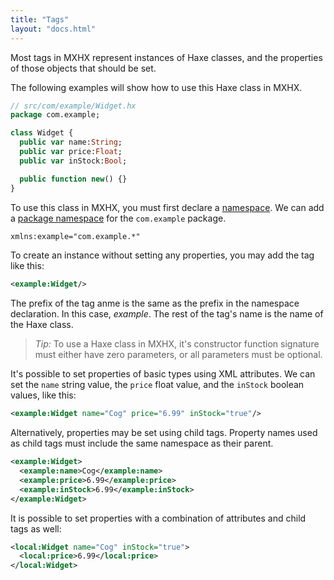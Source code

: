 ```yaml
---
title: "Tags"
layout: "docs.html"
---
```


Most tags in MXHX represent instances of Haxe classes, and the properties of those objects that should be set.

The following examples will show how to use this Haxe class in MXHX.

```haxe
// src/com/example/Widget.hx
package com.example;

class Widget {
  public var name:String;
  public var price:Float;
  public var inStock:Bool;

  public function new() {}
}
```

To use this class in MXHX, you must first declare a [namespace](./namespaces.md). We can add a [package namespace](./namespaces.md#package-namespaces) for the `com.example` package.

```xml
xmlns:example="com.example.*"
```

To create an instance without setting any properties, you may add the tag like this:

```xml
<example:Widget/>
```

The prefix of the tag anme is the same as the prefix in the namespace declaration. In this case, _example_. The rest of the tag's name is the name of the Haxe class.

> _Tip:_ To use a Haxe class in MXHX, it's constructor function signature must either have zero parameters, or all parameters must be optional.

It's possible to set properties of basic types using XML attributes. We can set the `name` string value, the `price` float value, and the `inStock` boolean values, like this:

```xml
<example:Widget name="Cog" price="6.99" inStock="true"/>
```

Alternatively, properties may be set using child tags. Property names used as child tags must include the same namespace as their parent.

```xml
<example:Widget>
  <example:name>Cog</example:name>
  <example:price>6.99</example:price>
  <example:inStock>6.99</example:inStock>
</example:Widget>
```

It is possible to set properties with a combination of attributes and child tags as well:

```xml
<local:Widget name="Cog" inStock="true">
  <local:price>6.99</local:price>
</local:Widget>
```